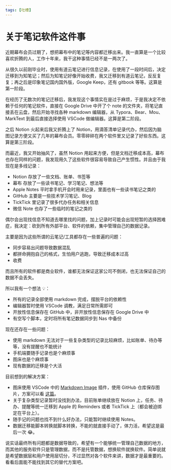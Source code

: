 ```yaml
---
tags: [吐槽]
---
```


# 关于笔记软件这件事

近期幕布会员过期了，想把幕布中的笔记等内容都迁移出来。我一直算是一个比较喜欢折腾的人，工作十年来，我干这种事情已经不是一两次了。

从很久以前刚毕业时，使用有道云笔记进行信息记录，在使用了一段时间后，决定迁移到为知笔记；然后为知笔记好像开始收费，我又迁移到有道云笔记，反反复复；再之后是印象笔记国内国外版，Google Keep，还有 gitbook 等等。这算是第一阶段。

在经历了无数次的笔记迁移后，我发现这个事情实在是过于麻烦，于是我决定不依赖于任何的笔记软件，直接在 Google Drive 中开了个 note 的文件夹，将笔记直接丢在云盘，然后开始寻找各种 markdown 编辑器，从 Typora、Bear、Mou、MarkText 到最后直接选择使用 VSCode 做编辑器。这算是第二阶段。

之后 Notion 火起来后我又折腾上了 Notion，用滴答清单记录代办，然后因为脑图记录方便又买了几年的幕布会员。零零碎碎在两个软件里又记录了好些东西。这算是第三阶段。

而最近，我又开始抽风了，虽然 Notion 用起来方便，但是文档迁移成本高，幕布也存在同样的问题，我发现用久了这些软件很容易导致自己产生惯性。并且由于我现在是多线记录：

-   Notion 存放了一些文档、账单、书签等
-   幕布 存放了一些读书笔记、学习笔记、想法等
-   Apple Notes 平时拿手机开会时用来记录，里面也有一些读书笔记之类的
-   GitHub 主要是一些技术学习笔记、Blog
-   TickTick 里记录了很多代办任务和相关信息
-   微信 Note 也存了一些临时的笔记之类的

偶尔会出现找信息不知道去哪里找的问题，加上记录时可能会出现短暂的选择困难症，我决定：砍到所有外部平台、软件的依赖，集中管理自己的数据记录。

主要是因为这些所谓的云笔记/工具都存在一些普遍的问题：

-   同步容易出问题导致数据混乱
-   都拼命拥抱自己的格式，生怕用户逃跑，导致迁移成本过高
-   收费

而且所有的软件都是商业软件，谁都无法保证这家公司不倒闭，也无法保证自己的数据不会丢失。

所以我有一个想法 💡：

-   所有的记录全部使用 markdown 完成，摆脱平台的依赖性
-   编辑器暂时使用 VSCode 调教，满足日常所需即可
-   开放性信息保存在 GitHub 中，非开放性信息保存在 Google Drive 中
-   有空写个脚本，定时将所有笔记数据同步到 Nas 中备份

现在还存在一些问题：

-   使用 markdown 无法对于一些复杂类型的记录比较麻烦，比如账单、待办等等，没有提醒也不能统计
-   手机端要随手记录也是个麻烦事
-   图床也是个麻烦事
-   现有数据的迁移是个大活

目前想到的解决方案：

-   图床使用 VSCode 中的 [Markdown Image](https://marketplace.visualstudio.com/items?itemName=hancel.markdown-image) 插件，使用 GitHub 仓库保存图片，方案可以看 [这篇](./vscode-markdown-image-upload.md)。
-   关于复杂类型记录暂时没找到办法，目前账单继续放在 Notion 上，任务、待办、提醒等统一迁移到 Apple 的 Reminders 或者 TickTick 上（都会被迫绑定在平台上）。
-   随手记的问题也找不到什么好办法，只能暂时继续使用 Notes。
-   数据迁移能脚本转换就脚本转换，不能的就直接手动了，体力活，希望这是最后一次 😂。

说实话最终所有问题都是数据导致的，希望有一个能够统一管理自己数据的地方，而其他的服务软件只是管理数据，而不是托管数据，想换软件就换软件。简单说就是希望数据层和用户使用层切分，不过显然对各个软件来讲，数据才是最重要的。看看后面能不能找到其它的替代方案吧。
